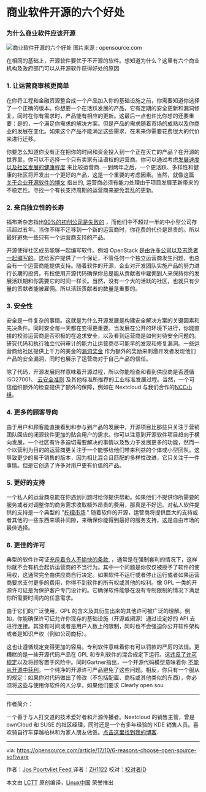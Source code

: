 商业软件开源的六个好处
============================================================

### 为什么商业软件应该开源

![商业软件开源的六个好处](https://opensource.com/sites/default/files/styles/image-full-size/public/lead-images/BUSINESS_openseries.png?itok=rCtTDz5G "6 reasons open source is good for business")
图片来源 : opensource.com

在相同的基础上，开源软件要优于不开源的软件。想知道为什么？这里有六个商业机构及政府部门可以从开源软件获得好处的原因
### 1\. 让运营商审核更简单

在你将工程和金融资源整合成一个产品加入你的基础设施之前，你需要知道你选择了一个正确的版本。你想要一个在活跃发展的产品，它有定期的安全更新和漏洞修复，同时在你有需求时，产品能有相应的更新。这最后一点也许比你想的还要重要：是的，一个满足你需求的解决方案。但是产品的需求随着市场的成熟以及你商业的发展在变化。如果这个产品不能满足这些需求，在未来你需要花费很大的代价来进行迁移。

你要怎么知道你没有正在把你的时间和资金投入到一个正在灭亡的产品？在开源的世界里，你可以不选择一个只有卖家有话语权的运营商。你可以通过考虑[发展速度以及社区发展的健康程度][3] 来比较运营商. 一到两年之后，一个更活跃、多样性和健康的社区将开发出一个更好的产品，这是一个重要的考虑因素。当然，就像这篇 [关于企业开源软件的博文][4] 指出的, 运营商必须有能力处理由于项目发展革新带来的不稳定性。寻找一个有长支持周期的运营商来避免混乱的更新。

### 2\. 来自独立性的长寿

福布斯杂志指出[90%的初创公司是失败的][5] ，而他们中不超过一半的中小型公司存活超过五年。当你不得不迁移到一个新的运营商时，你花费的代价是昂贵的。所以最好避免一些只有一个运营商支持的产品。

开源使得社区成员能够一起编写软件。例如 OpenStack [是由许多公司以及志愿者一起编写的][6]。这给客户提供了一个保证，不管任何一个独立运营商发生问题，也总会有一个运营商能提供支持。随着软件的开源，企业对开发团队实施产品的努力进行长期的投资。有权使用开源代码确保你总是能从贡献者中雇佣到人来保持你的发展活跃期和你需要它的时间一样长。当然，没有一个大的活跃的社区，也就只有少量的贡献者能被雇佣。所以活跃贡献者的数量是重要的。

### 3\. 安全性

安全是一件复杂的事情。这就是为什么开源发展是构建安全解决方案的关键因素和先决条件。同时安全每一天都在变得更重要。当发展在公开的环境下进行，你能直接的校验运营商是否积极的在追求安全，以及看到运营商是如何对待安全问题的。研究代码和执行独立代码审计的能力让运营商尽可能早的发现和修复漏洞。一些运营商给社区提供上千万的美金的[漏洞奖金][7] 作为额外的奖励来刺激开发者发现他们产品的安全漏洞，同时也展示了运营商对于自己产品的信任。

除了代码，开源发展同样意味着开源过程，所以你能检查和看到供应商是否遵循ISO27001、 [云安全准则][8] 及其他标准所推荐的工业标准发展过程。当然，一个可信组织额外的检查提供了额外的保障，例如在 Nextcloud 与我们合作的[NCC小组][9]。

### 4\. 更多的顾客导向

由于用户和顾客能直接看到和参与到产品的发展中，开源项目比那些只关注于营销团队回应的闭源软件更加的贴合用户的需求。你可以注意到开源软件项目趋向于横向发展。一个社区有许多迫切需要解决的事情以及致力于发展更多的功能，然而一个以营利为目的的运营商更关注于一个能够给他们带来利益的个体或小型团队。这导致更少的易于销售的版本，因为相比混合且匹配的多样性改进，它只关注于一件事情。但是它创造了许多对用户更有价值的产品。

### 5\. 更好的支持
一个私人的运营商总能在你遇到问题时给你提供帮助。如果他们不提供你所需要的服务或者对调整你的商务需求收取额外昂贵的费用，那真是不好运。对私人软件提供的支持是一个典型的 "[柠檬市场][10]." 随着软件的开源，运营商将提供巨大的支持或者其他的一些东西来填补间隙，来确保你能得到最好的服务支持，这是自由市场的最佳选择。

### 6\. 更佳的许可

典型的软件许可证[充斥着令人不愉快的条款][11], ，通常是在强制套利的情况下，这样你就不会有机会起诉运营商的不当行为。其中一个问题是你仅仅被授予了软件的使用权，这通常完全由供应商自行决定。如果软件不运行或者停止运行或者如果运营商要求支付更多的费用，你得不到软件的所有权或其他的权利。像 GPL 一类的开源许可证是为保护客户专门设计的。它确保软件能够在没有专制限制的情况下满足你所需要时间内的任意需求。

由于它们的广泛使用，GPL 的含义及其衍生出来的其他许可被广泛的理解。例如，你能确保许可证允许你现存的基础设施（开源或闭源）通过设定好的 API 去进行连接。其没有时间或者是用户人数上的限制，同时也不会强迫你公开软件架构或者是知识产权（例如公司商标）。

这也让遵循规定变得更加的容易。专利软件意味着你有可以罚款的严厉的法规。更糟糕的是一些开源代码产品在 GPL 和专利软件的混合规定下运行。这[违反了许可规定][12]以及将顾客置于风险中。同时Gartner指出，一个开源代码模型意味着你 [不能从开源中获利][13]。一个纯净的开源许可产品避免了这些问题。相反，你只有一个服从的规定：如果你对代码做出了修改（不包括配置、商标或其他类似的东西），你必须将这些与使用你软件的人分享，如果他们要求
Clearly open sou

--------------------------------------------------------------------------------

作者简介：

一个善于与人打交道的技术爱好者和开源传播者。Nextcloud 的销售主管，曾是 ownCloud 和 SUSE 的社区经理，同时还是一个有多年经验的 KDE 销售人员。喜欢骑自行车穿越柏林和为家人朋友做饭。[点击这里找到我的博客][16].

-----------------

via: https://opensource.com/article/17/10/6-reasons-choose-open-source-software

作者：[Jos Poortvliet Feed ][a]
译者：[ZH1122](https://github.com/译者ID)
校对：[校对者ID](https://github.com/校对者ID)

本文由 [LCTT](https://github.com/LCTT/TranslateProject) 原创编译，[Linux中国](https://linux.cn/) 荣誉推出

[a]:https://opensource.com/users/jospoortvliet
[1]:https://opensource.com/article/17/10/6-reasons-choose-open-source-software?rate=um7KfpRlV5lROQDtqJVlU4y8lBa9rsZ0-yr2aUd8fXY
[2]:https://opensource.com/user/27446/feed
[3]:https://nextcloud.com/blog/nextcloud-the-most-active-open-source-file-sync-and-share-project/
[4]:http://www.redhat-cloudstrategy.com/open-source-for-business-people/
[5]:http://www.forbes.com/sites/neilpatel/2015/01/16/90-of-startups-will-fail-heres-what-you-need-to-know-about-the-10/
[6]:http://stackalytics.com/
[7]:https://hackerone.com/nextcloud
[8]:https://www.ncsc.gov.uk/guidance/implementing-cloud-security-principles
[9]:https://nextcloud.com/secure
[10]:https://en.wikipedia.org/wiki/The_Market_for_Lemons
[11]:http://boingboing.net/2016/11/01/why-are-license-agreements.html
[12]:https://www.gnu.org/licenses/gpl-faq.en.html#GPLPluginsInNF
[13]:http://blogs.gartner.com/brian_prentice/2010/03/31/open-core-the-emperors-new-clothes/
[14]:https://opensource.com/users/jospoortvliet
[15]:https://opensource.com/users/jospoortvliet
[16]:http://blog.jospoortvliet.com/


